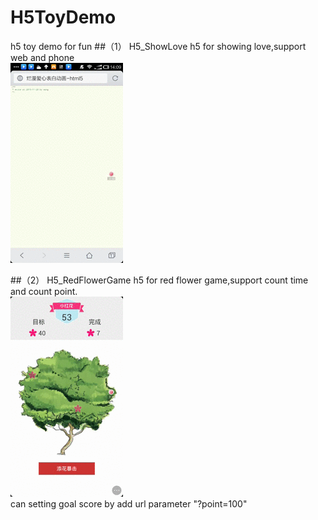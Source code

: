 # H5ToyDemo
h5 toy demo for fun
##（1） H5_ShowLove
h5 for showing love,support web and phone  
![](https://github.com/wangpeifeng669/H5ToyDemo/blob/master/show_love/doc_pic/showlove.gif?raw=true)

##（2） H5_RedFlowerGame
h5 for red flower game,support count time and count point.  
![](https://github.com/wangpeifeng669/H5ToyDemo/blob/master/red_flower_game/doc_pic/red_flower_game_function_pic.gif?raw=true)  
can setting goal score by add url parameter "?point=100"
